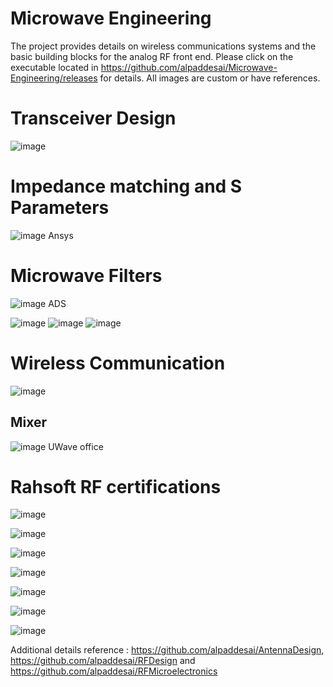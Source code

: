 # Microwave Engineering

The project provides details on wireless communications systems and the basic building blocks for the analog RF front end.  Please click on the executable located in https://github.com/alpaddesai/Microwave-Engineering/releases for details.  All images are custom or have references.

# Transceiver Design
![image](MainWindow.png)

# Impedance matching and S Parameters
![image](Sparameter.jpg)
Ansys 

# Microwave Filters
![image](DesigningFilters.png)
ADS

![image](Microwave_Filters_ADS.png)
![image](MicrowaveFilterDesign.jpg)
![image](Microwavefilter.png)

# Wireless Communication
![image](WirelesssCommunications.png)

## Mixer
![image](Mixer1.jpg)
UWave office

# Rahsoft RF certifications
![image](Testing.png)

![image](RahsoftADScertificate.jpg)

![image](RFMicrowaveTransmissionTheory.png)

![image](RFFundamentalsConcepts.png)

![image](RFDesignTheory.png)

![image](USCopyrightCertificate.png)

![image](Ethics.jpg)

Additional details reference : https://github.com/alpaddesai/AntennaDesign, https://github.com/alpaddesai/RFDesign and https://github.com/alpaddesai/RFMicroelectronics
